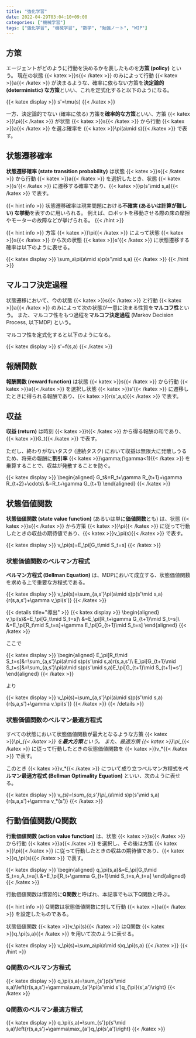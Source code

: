 ```yaml
---
title: "強化学習"
date: 2022-04-29T03:04:10+09:00
categories: ["機械学習"]
tags: ["強化学習", "機械学習", "数学", "勉強ノート", "WIP"]
---
```


<!-- TODO エピソードタスクと連続タスク -->

## 方策

エージェントがどのように行動を決めるかを表したものを**方策 (policy)** という。
現在の状態 {{< katex >}}s{{< /katex >}} のみによって行動 {{< katex >}}a{{< /katex >}} が決まるような、確率に依らない方策を**決定論的 (deterministic) な方策**といい、これを定式化すると以下のようになる。

{{< katex display >}}
s'=\mu(s)
{{< /katex >}}

一方、決定論的でない (確率に依る) 方策を**確率的な方策**といい、方策 {{< katex >}}\pi{{< /katex >}} が状態 {{< katex >}}s{{< /katex >}} から行動 {{< katex >}}a{{< /katex >}} を選ぶ確率を {{< katex >}}\pi(a\mid s){{< /katex >}} で表す。

<!-- TODO 探索と活用の説明 -->

## 状態遷移確率

**状態遷移確率 (state transition probability)** は状態 {{< katex >}}s{{< /katex >}} から行動 {{< katex >}}a{{< /katex >}} を選択したとき、状態 {{< katex >}}s'{{< /katex >}} に遷移する確率であり、{{< katex >}}p(s'\mid s,a){{< /katex >}} で表す。

{{< hint info >}}
状態遷移確率は現実問題における**不確実 (あるいは計算が難しい) な挙動**を表すのに用いられる。
例えば、ロボットを移動させる際の床の摩擦やモーターの故障などが挙げられる。
{{< /hint >}}

{{< hint info >}}
方策 {{< katex >}}\pi{{< /katex >}} によって状態 {{< katex >}}s{{< /katex >}} から次の状態 {{< katex >}}s'{{< /katex >}} に状態遷移する確率は以下のように表せる。

{{< katex display >}}
\sum_a\pi(a\mid s)p(s'\mid s,a)
{{< /katex >}}
{{< /hint >}}

## マルコフ決定過程

状態遷移において、今の状態 {{< katex >}}s{{< /katex >}} と行動 {{< katex >}}a{{< /katex >}} のみによって次の状態が一意に決まる性質を**マルコフ性**という。
また、マルコフ性をもつ過程を**マルコフ決定過程** (Markov Decision Process, 以下MDP) という。

マルコフ性を定式化すると以下のようになる。

{{< katex display >}}
s'=f(s,a)
{{< /katex >}}

## 報酬関数

**報酬関数 (reward function)** は状態 {{< katex >}}s{{< /katex >}} から行動 {{< katex >}}a{{< /katex >}} を選択し状態 {{< katex >}}s'{{< /katex >}} に遷移したときに得られる報酬であり、{{< katex >}}r(s',a,s){{< /katex >}} で表す。

## 収益

**収益 (return)** は時刻 {{< katex >}}t{{< /katex >}} から得る報酬の和であり、{{< katex >}}G_t{{< /katex >}} で表す。

ただし、終わりがないタスク (連続タスク) において収益は無限大に発散しうるため、将来の報酬に**割引率** {{< katex >}}\gamma\;(\gamma<1){{< /katex >}} を乗算することで、収益が発散することを防ぐ。

{{< katex display >}}
\begin{aligned}
G_t&=R_t+\gamma R_{t+1}+\gamma R_{t+2}+\cdots\\
&=R_t+\gamma G_{t+1}
\end{aligned}
{{< /katex >}}

## 状態価値関数

**状態価値関数 (state value function)** (あるいは単に**価値関数**とも) は、状態 {{< katex >}}s{{< /katex >}} から方策 {{< katex >}}\pi{{< /katex >}} に従って行動したときの収益の期待値であり、{{< katex >}}v_\pi(s){{< /katex >}} で表す。

{{< katex display >}}
v_\pi(s)=E_\pi[G_t\mid S_t=s]
{{< /katex >}}

### 状態価値関数のベルマン方程式

**ベルマン方程式 (Bellman Equation)** は、MDPにおいて成立する、状態価値関数を求める上で重要な方程式である。

{{< katex display >}}
v_\pi(s)=\sum_{a,s'}\pi(a\mid s)p(s'\mid s,a)\{r(s,a,s')+\gamma v_\pi(s')\}
{{< /katex >}}

{{< details title="導出" >}}
{{< katex display >}}
\begin{aligned}
v_\pi(s)&=E_\pi[G_t\mid S_t=s]\\
&=E_\pi[R_t+\gamma G_{t+1}\mid S_t=s]\\
&=E_\pi[R_t\mid S_t=s]+\gamma E_\pi[G_{t+1}\mid S_t=s]
\end{aligned}
{{< /katex >}}

ここで

{{< katex display >}}
\begin{aligned}
E_\pi[R_t\mid S_t=s]&=\sum_{a,s'}\pi(a\mid s)p(s'\mid s,a)r(s,a,s')\\
E_\pi[G_{t+1}\mid S_t=s]&=\sum_{a,s'}\pi(a\mid s)p(s'\mid s,a)E_\pi[G_{t+1}\mid S_{t+1}=s']
\end{aligned}
{{< /katex >}}

より

{{< katex display >}}
v_\pi(s)=\sum_{a,s'}\pi(a\mid s)p(s'\mid s,a)\{r(s,a,s')+\gamma v_\pi(s')\}
{{< /katex >}}
{{< /details >}}

### 状態価値関数のベルマン最適方程式

すべての状態において状態価値関数が最大となるような方策 {{< katex >}}\pi_*{{< /katex >}} を**最大方策**という。
また、最適方策 {{< katex >}}\pi_*{{< /katex >}} に従って行動したときの状態価値関数を {{< katex >}}v_*{{< /katex >}} で表す。

このとき {{< katex >}}v_*{{< /katex >}} について成り立つベルマン方程式を**ベルマン最適方程式 (Bellman Optimality Equation)** といい、次のように表せる。

{{< katex display >}}
v_*(s)=\sum_{a,s'}\pi_*(a\mid s)p(s'\mid s,a)\{r(s,a,s')+\gamma v_*(s')\}
{{< /katex >}}

## 行動価値関数/Q関数

**行動価値関数 (action value function)** は、状態 {{< katex >}}s{{< /katex >}} から行動 {{< katex >}}a{{< /katex >}} を選択し、その後は方策 {{< katex >}}\pi{{< /katex >}} に従って行動したときの収益の期待値であり、{{< katex >}}q_\pi(s){{< /katex >}} で表す。

{{< katex display >}}
\begin{aligned}
q_\pi(s,a)&=E_\pi[G_t\mid S_t=s,A_t=a]\\
&=E_\pi[R_t+\gamma G_{t+1}\mid S_t=s,A_t=a]
\end{aligned}
{{< /katex >}}

行動価値関数は慣習的に**Q関数**と呼ばれ、本記事でも以下Q関数と呼ぶ。

{{< hint info >}}
Q関数は状態価値関数に対して行動 {{< katex >}}a{{< /katex >}} を設定したものである。

状態価値関数 {{< katex >}}v_\pi(s){{< /katex >}} はQ関数 {{< katex >}}q_\pi(s,a){{< /katex >}} を用いて次のように表せる。

{{< katex display >}}
v_\pi(s)=\sum_a\pi(a\mid s)q_\pi(s,a)
{{< /katex >}}
{{< /hint >}}

### Q関数のベルマン方程式

{{< katex display >}}
q_\pi(s,a)=\sum_{s'}p(s'\mid s,a)\left\{r(s,a,s')+\gamma\sum_{a'}\pi(a'\mid s')q_{\pi}(s',a')\right\}
{{< /katex >}}

### Q関数のベルマン最適方程式

{{< katex display >}}
q_\pi(s,a)=\sum_{s'}p(s'\mid s,a)\left\{r(s,a,s')+\gamma\max_{a'}q_\pi(s',a')\right\}
{{< /katex >}}
